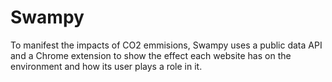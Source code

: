 # Swampy
To manifest the impacts of CO2 emmisions, Swampy uses a public data API and a Chrome extension to show the effect each website has on the environment and how its user plays a role in it.
